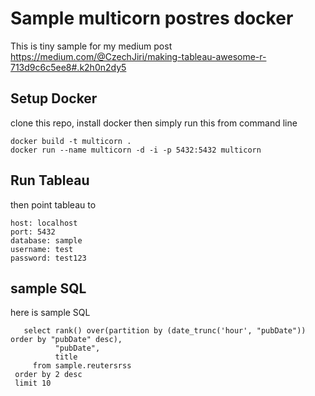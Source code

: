 # Sample multicorn postres docker
This is tiny sample for my medium post https://medium.com/@CzechJiri/making-tableau-awesome-r-713d9c6c5ee8#.k2h0n2dy5


## Setup Docker
clone this repo, install docker then simply run this from command line

```
docker build -t multicorn .
docker run --name multicorn -d -i -p 5432:5432 multicorn
```

## Run Tableau
then point tableau to

```
host: localhost
port: 5432
database: sample
username: test
password: test123
```


## sample SQL
here is sample SQL
```
   select rank() over(partition by (date_trunc('hour', "pubDate")) order by "pubDate" desc), 
          "pubDate", 
          title 
     from sample.reutersrss 
 order by 2 desc 
 limit 10
 ```
